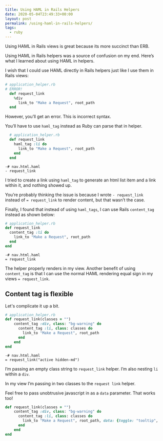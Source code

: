 ```yaml
---
title: Using HAML in Rails Helpers
date: 2020-05-04T23:49:33+00:00
layout: post
permalink: /using-haml-in-rails-helpers/
tags:
  - ruby
---
```


Using HAML in Rails views is great because its more succinct than ERB.

Using HAML in Rails helpers was a source of confusion on my end. Here&#8217;s what I learned about using HAML in helpers.

I wish that I could use HAML directly in Rails helpers just like I use them in Rails views:

```ruby
# application_helper.rb
# ERROR!
  def request_link
    %div
      link_to "Make a Request", root_path
  end
```

However, you&#8217;ll get an error. This is incorrect syntax.

You&#8217;ll have to use `haml_tag` instead as Ruby can parse that in helper.

```ruby
  # application_helper.rb
  def request_link
    haml_tag :li do
      link_to "Make a Request", root_path
    end
  end
```

```haml
-# nav.html.haml
- request_link
```
I tried to create a link using `haml_tag` to generate an html list item and a link within it, and nothing showed up.

You&#8217;re probably thinking the issue is because I wrote `- request_link` instead of `= request_link` to render content, but that wasn&#8217;t the case. 

Finally, I found that instead of using `haml_tags`, I can use Rails `content_tag` instead as shown below:
```ruby
# application_helper.rb
def request_link
  content_tag :li do
    link_to "Make a Request", root_path
  end
end
```
```haml
-# nav.html.haml
= request_link
```

The helper properly renders in my view. Another benefit of using `content_tag` is that I can use the normal HAML rendering equal sign in my views `= request_link`.

## Content tag is flexible

Let's complicate it up a bit.

```ruby
# application_helper.rb
def request_link(classes = "")
    content_tag :div, class: "bg-warning" do
      content_tag :li, class: classes do
        link_to "Make a Request", root_path
      end
    end
end
```

```haml
-# nav.html.haml
= request_link("active hidden-md")
```

I&#8217;m passing an empty class string to `request_link` helper. I&#8217;m also nesting `li` within a `div`.

In my view I&#8217;m passing in two classes to the `request link` helper.

Feel free to pass unobtrusive javascript in as a `data` parameter. That works too!

```ruby
def request_link(classes = "")
    content_tag :div, class: "bg-warning" do
      content_tag :li, class: classes do
        link_to "Make a Request", root_path, data: {toggle: "tooltip", title: "Hover over me!"}
      end
    end
end
```